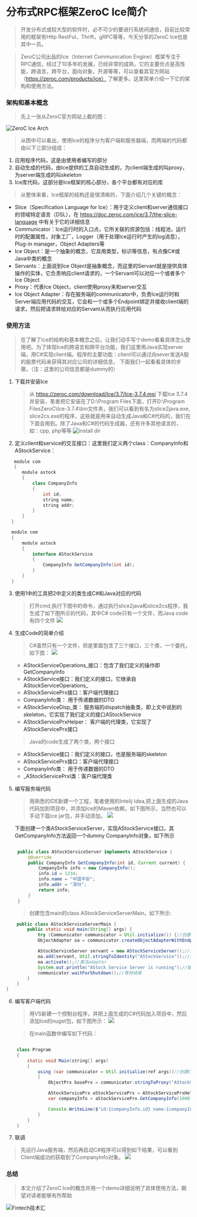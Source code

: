 # 分布式RPC框架ZeroC Ice简介

>开发分布式或较大型的软件时，必不可少的要进行系统间通信，目前比较常用的框架有Http RestFul，Thrift，gRPC等等，今天分享的ZeroC Ice也是其中一员。

>ZeroC公司出品的Ice（Internet Communication Engine）框架专注于RPC通信，经过了10多年的发展，已经非常的成熟，它的主要优点是高性能，跨语言，跨平台，面向对象，开源等等，可以查看其官方网站（https://zeroc.com/products/ice） 了解更多。这里简单介绍一下它的架构和使用方法。

### 架构和基本概念
>先上一张从ZeroC官方网站上截的图：

![ZeroC Ice Arch](https://img2020.cnblogs.com/blog/498574/202008/498574-20200804005502541-687998359.png)

>从图中可以看出，使用Ice的程序分为客户端和服务器端，而两端的代码都由以下三部分组成：
1. 应用程序代码，这是由使用者编写的部分
2. 自动生成的代码，由Ice提供的工具自动生成的，为client端生成的叫proxy，为server端生成的叫skeleton
3. Ice库代码，这部分是Ice框架的核心部分，各个平台都有对应的库

>从整体来看，Ice框架的结构还是很清晰的，下面介绍几个关键的概念：

* Slice（Specification Language for Ice）：用于定义client和server通信接口的领域特定语言（DSL），在 https://doc.zeroc.com/ice/3.7/the-slice-language 中有关于它的详细信息
* Communicator：Ice运行时的入口点，它所关联的资源包括：线程池，运行时的配置属性，对象工厂，Logger（用于处理Ice运行时产生的log消息），Plug-in manager，Object Adapters等
* Ice Object：是一个抽象的概念，它具用类型，标识等信息，有点像C#或Java中类的概念
* Servants：上面说到Ice Object是抽象概念，而这里的Servant就是提供具体操作的实体，它负责响应client请求的，一个Servant可以对应一个或者多个Ice Object
* Proxy：代表Ice Object，client使用proxy来和server交互
* Ice Object Adapter：存在服务端的communicator中，负责Ice运行时和Server端应用代码的交互，它会和一个或多个Endpoint绑定并接收client端的请求，然后把请求转给对应的Servant从而执行应用代码

### 使用方法

>在了解了Ice的结构和基本概念之后，让我们动手写个demo看看具体怎么使用吧。为了体现Ice的跨语言和跨平台功能，我们这里用Java实现server端，用C#实现client端。程序的主要功能：client可以通过向sever发送A股的股票代码来获得其对应公司的详细信息， 下面我们一起看看具体的步骤。（注：这里的公司信息都是dummy的）

1. 下载并安装Ice
   >从 https://zeroc.com/download/Ice/3.7/Ice-3.7.4.msi 下载Ice 3.7.4并安装，笔者把它安装在了D:\Program Files下面，打开D:\Program FilesZeroC\Ice-3.7.4\bin文件夹，我们可以看到有名为slice2java.exe, slice2cs.exe的程序，这些就是用来自动生成Java和C#代码的，我们在下面会用到。除了Java和C#的代码生成器，还有许多其他语言的，如：cpp, php等等
![install dir](https://img2020.cnblogs.com/blog/498574/202008/498574-20200804005631596-1121223076.png)

2. 定义client和service的交互接口：这里我们定义两个class：CompanyInfo和AStockService：
   
``` java
   module com
   {
      module astock
      {
          class CompanyInfo
          {
              int id;
              string name;
              string addr;
          }
      }
  }

  module com
  {
      module astock
      {
          interface AStockService
          {
              CompanyInfo GetCompanyInfo(int id);
          }
      }
  }   
```

3. 使用1中的工具把2中定义的类生成C#和Java对应的代码
   > 打开cmd,执行下图中的命令，通过执行slice2java和slice2cs程序，我生成了如下图所示的代码，其中C# code只有一个文件，而Java code有四个文件
![](https://img2020.cnblogs.com/blog/498574/202008/498574-20200804005724792-1862506735.png)

4. 生成Code的简单介绍
   > C#虽然只有一个文件，但是里面包含了三个接口，三个类，一个委托，如下图：
![](https://img2020.cnblogs.com/blog/498574/202008/498574-20200804005842929-1895117817.png)
   * AStockServiceOperations_接口：包含了我们定义的操作即GetCompanyInfo
   * AStockService接口：我们定义的接口，它继承自AStockServiceOperations_
   * AStockServicePrx接口：客户端代理接口
   * CompanyInfo类： 用于传递数据的DTO
   * AStockServiceDisp_类： 服务端的dispatch抽象类，即上文中说到的skeleton，它实现了我们定义的接口AStockService
   * AStockServicePrxHelper： 客户端的代理类，它实现了AStockServicePrx接口

   > Java的code生成了两个类，两个接口
   * AStockService接口：我们定义的接口，也是服务端的skeleton
   * AStockServicePrx接口：客户端代理接口
   * CompanyInfo类： 用于传递数据的DTO
   * _AStockServicePrxI类：客户端代理类

5. 编写服务端代码
   >用熟悉的IDE新建一个工程，笔者使用的Intelij Idea,把上面生成的Java代码加到项目中，并添加Ice的Maven依赖，如下图所示，当然也可以手动下载ice jar包，并手动添加。
![](https://img2020.cnblogs.com/blog/498574/202008/498574-20200804005929215-996068789.png)


   下面创建一个类AStockServiceServer，实现AStockService接口，其GetCompanyInfo方法返回一个dummy CompanyInfo对象，如下所示
   
   ``` java
   
    public class AStockServiceServer implements AStockService {
        @Override
        public CompanyInfo GetCompanyInfo(int id, Current current) {
            CompanyInfo info = new CompanyInfo();
            info.id = 1234;
            info.name = "中国平安";
            info.addr = "深圳";
            return info;
        }
    }

   ```

   >创建包含main的class AStockServiceServerMain，如下所示:
   
```java
    public class AStockServiceServerMain {
        public static void main(String[] args) {
            try (Communicator communicator = Util.initialize()) {//创建communicator
            ObjectAdapter oa = communicator.createObjectAdapterWithEndpoints("AStockServiceAdapter", "default -p 10000");//创建一个Adatper，Id是AStockServiceAdapter，绑定到10000端口

            AStockServiceServer servant = new AStockServiceServer();//我们的服务
            oa.add(servant, Util.stringToIdentity("AStockService"));//把我们创建的服务加到上面创建的adapter里
            oa.activate();//激活adapter
            System.out.println("AStock Service Server is running");//输出启动log
            communicator.waitForShutdown();//等待结束
        }
    }
}
```

6. 编写客户端代码
   >用VS新建一个控制台程序，并把上面生成的C#代码加入项目中，然后添加Ice的nuget包，如下图所示：
![](https://img2020.cnblogs.com/blog/498574/202008/498574-20200804010000246-1545202394.png)


   >在main函数中编写如下代码：

```java

    class Program
    {
        static void Main(string[] args)
        {
            using (var communicator = Util.initialize(ref args))//创建Communicator对象
            {
                ObjectPrx basePrx = communicator.stringToProxy("AStockService:default -p 10000");//创建客户端基类代理

                AStockServicePrx aStockServicePrx = AStockServicePrxHelper.checkedCast(basePrx);//把基类代理转换为子类代理
                var companyInfo = aStockServicePrx.GetCompanyInfo(1000);//调用GetCompanyInfo方法

                Console.WriteLine($"id:{companyInfo.id} name:{companyInfo.name} addr:{companyInfo.addr}");//输出返回结果
            }
        }
    }

```

7. 联调
>先运行Java服务端，然后再启动C#程序可以得到如下结果，可以看到Client端成功的获取到了CompanyInfo对象。
![](https://img2020.cnblogs.com/blog/498574/202008/498574-20200804010018014-404661481.png)


### 总结
>本文介绍了ZeroC Ice的概念并用一个demo详细说明了具体使用方法，期望对读者能够有所帮助


![Fintech技术汇](https://img2020.cnblogs.com/blog/498574/202008/498574-20200801213206265-563825556.jpg)